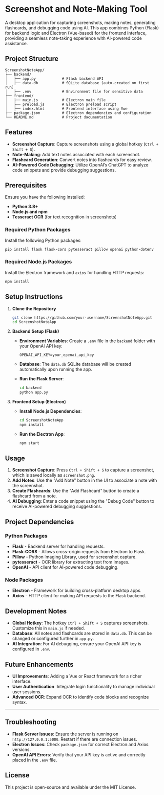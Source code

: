 
# Screenshot and Note-Making Tool

A desktop application for capturing screenshots, making notes, generating flashcards, and debugging code using AI. This app combines Python (Flask) for backend logic and Electron (Vue-based) for the frontend interface, providing a seamless note-taking experience with AI-powered code assistance.

## Project Structure

```
ScreenshotNoteApp/
├── backend/
│   ├── app.py            # Flask backend API
│   ├── data.db           # SQLite database (auto-created on first run)
│   ├── .env              # Environment file for sensitive data
├── frontend/
│   ├── main.js           # Electron main file
│   ├── preload.js        # Electron preload script
│   ├── index.html        # Frontend interface using Vue
├── package.json          # Electron dependencies and configuration
└── README.md             # Project documentation
```

## Features

- **Screenshot Capture**: Capture screenshots using a global hotkey (`Ctrl + Shift + S`).
- **Note-Making**: Add text notes associated with each screenshot.
- **Flashcard Generation**: Convert notes into flashcards for easy review.
- **AI-Powered Code Debugging**: Utilize OpenAI’s ChatGPT to analyze code snippets and provide debugging suggestions.

## Prerequisites

Ensure you have the following installed:

- **Python 3.8+**
- **Node.js and npm**
- **Tesseract OCR** (for text recognition in screenshots)

### Required Python Packages

Install the following Python packages:

```bash
pip install flask flask-cors pytesseract pillow openai python-dotenv
```

### Required Node.js Packages

Install the Electron framework and `axios` for handling HTTP requests:

```bash
npm install
```

## Setup Instructions

1. **Clone the Repository**

   ```bash
   git clone https://github.com/your-username/ScreenshotNoteApp.git
   cd ScreenshotNoteApp
   ```

2. **Backend Setup (Flask)**

   - **Environment Variables**: Create a `.env` file in the `backend` folder with your OpenAI API key:

     ```plaintext
     OPENAI_API_KEY=your_openai_api_key
     ```

   - **Database**: The `data.db` SQLite database will be created automatically upon running the app.

   - **Run the Flask Server**:

     ```bash
     cd backend
     python app.py
     ```

3. **Frontend Setup (Electron)**

   - **Install Node.js Dependencies**:

     ```bash
     cd ScreenshotNoteApp
     npm install
     ```

   - **Run the Electron App**:

     ```bash
     npm start
     ```

## Usage

1. **Screenshot Capture**: Press `Ctrl + Shift + S` to capture a screenshot, which is saved locally as `screenshot.png`.
2. **Add Notes**: Use the "Add Note" button in the UI to associate a note with the screenshot.
3. **Create Flashcards**: Use the "Add Flashcard" button to create a flashcard from a note.
4. **AI Debugging**: Enter a code snippet using the "Debug Code" button to receive AI-powered debugging suggestions.

## Project Dependencies

### Python Packages

- **Flask** - Backend server for handling requests.
- **Flask-CORS** - Allows cross-origin requests from Electron to Flask.
- **Pillow** - Python Imaging Library, used for screenshot capture.
- **pytesseract** - OCR library for extracting text from images.
- **OpenAI** - API client for AI-powered code debugging.

### Node Packages

- **Electron** - Framework for building cross-platform desktop apps.
- **Axios** - HTTP client for making API requests to the Flask backend.

## Development Notes

- **Global Hotkey**: The hotkey `Ctrl + Shift + S` captures screenshots. Customize this in `main.js` if needed.
- **Database**: All notes and flashcards are stored in `data.db`. This can be changed or configured further in `app.py`.
- **AI Integration**: For AI debugging, ensure your OpenAI API key is configured in `.env`.

## Future Enhancements

- **UI Improvements**: Adding a Vue or React framework for a richer interface.
- **User Authentication**: Integrate login functionality to manage individual user sessions.
- **Advanced OCR**: Expand OCR to identify code blocks and recognize syntax.

---

## Troubleshooting

- **Flask Server Issues**: Ensure the server is running on `http://127.0.0.1:5000`. Restart if there are connection issues.
- **Electron Issues**: Check `package.json` for correct Electron and Axios versions.
- **OpenAI API Errors**: Verify that your API key is active and correctly placed in the `.env` file.

## License

This project is open-source and available under the MIT License.
